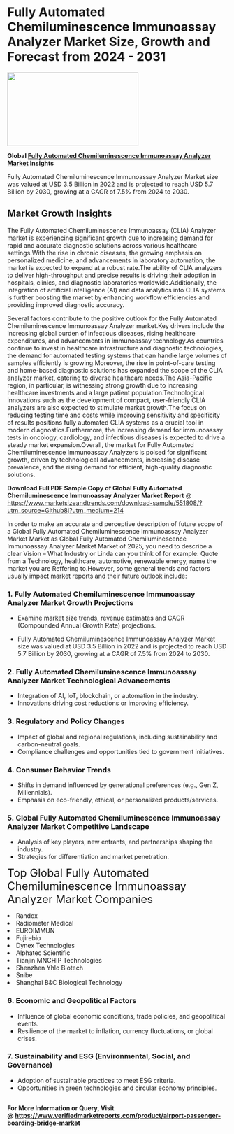<H1>Fully Automated Chemiluminescence Immunoassay Analyzer Market Size, Growth and Forecast from 2024 - 2031</H1><img class="aligncenter size-medium wp-image-584254" src="https://thirdeyenews.in/wp-content/uploads/2024/09/Global-Market-Research-300x168.jpeg" alt="" width="300" height="168" /><p><strong>Global&nbsp;<a href="https://www.marketsizeandtrends.com/download-sample/551808/?utm_source=Github8j?utm_medium=214">Fully Automated Chemiluminescence Immunoassay Analyzer Market</a> Insights</strong></p><p>Fully Automated Chemiluminescence Immunoassay Analyzer Market size was valued at USD 3.5 Billion in 2022 and is projected to reach USD 5.7 Billion by 2030, growing at a CAGR of 7.5% from 2024 to 2030.</p><p><h2>Market Growth Insights</h2> <p>The Fully Automated Chemiluminescence Immunoassay (CLIA) Analyzer market is experiencing significant growth due to increasing demand for rapid and accurate diagnostic solutions across various healthcare settings.With the rise in chronic diseases, the growing emphasis on personalized medicine, and advancements in laboratory automation, the market is expected to expand at a robust rate.The ability of CLIA analyzers to deliver high-throughput and precise results is driving their adoption in hospitals, clinics, and diagnostic laboratories worldwide.Additionally, the integration of artificial intelligence (AI) and data analytics into CLIA systems is further boosting the market by enhancing workflow efficiencies and providing improved diagnostic accuracy.</p> <p>Several factors contribute to the positive outlook for the Fully Automated Chemiluminescence Immunoassay Analyzer market.Key drivers include the increasing global burden of infectious diseases, rising healthcare expenditures, and advancements in immunoassay technology.As countries continue to invest in healthcare infrastructure and diagnostic technologies, the demand for automated testing systems that can handle large volumes of samples efficiently is growing.Moreover, the rise in point-of-care testing and home-based diagnostic solutions has expanded the scope of the CLIA analyzer market, catering to diverse healthcare needs.The Asia-Pacific region, in particular, is witnessing strong growth due to increasing healthcare investments and a large patient population.Technological innovations such as the development of compact, user-friendly CLIA analyzers are also expected to stimulate market growth.The focus on reducing testing time and costs while improving sensitivity and specificity of results positions fully automated CLIA systems as a crucial tool in modern diagnostics.Furthermore, the increasing demand for immunoassay tests in oncology, cardiology, and infectious diseases is expected to drive a steady market expansion.Overall, the market for Fully Automated Chemiluminescence Immunoassay Analyzers is poised for significant growth, driven by technological advancements, increasing disease prevalence, and the rising demand for efficient, high-quality diagnostic solutions.</p> <p><span class=""><strong>Download Full PDF Sample Copy of Global Fully Automated Chemiluminescence Immunoassay Analyzer Market Report</strong> @ <a href="https://www.marketsizeandtrends.com/download-sample/551808/?utm_source=Github8j?utm_medium=214" target="_blank">https://www.marketsizeandtrends.com/download-sample/551808/?utm_source=Github8j?utm_medium=214</a></span></p><p>In order to make an accurate and perceptive description of future scope of a Global&nbsp;Fully Automated Chemiluminescence Immunoassay Analyzer Market Market as Global&nbsp;Fully Automated Chemiluminescence Immunoassay Analyzer Market Market of 2025, you need to describe a clear Vision &ndash; What Industry or Linda can you think of for example: Quote from a Technology, healthcare, automotive, renewable energy, name the market you are Reffering to.However, some general trends and factors usually impact market reports and their future outlook include:</p><h3>1.&nbsp;<strong>Fully Automated Chemiluminescence Immunoassay Analyzer Market Growth Projections</strong></h3><ul><li>Examine market size trends, revenue estimates and CAGR (Compounded Annual Growth Rate) projections.</li><li><p>Fully Automated Chemiluminescence Immunoassay Analyzer Market size was valued at USD 3.5 Billion in 2022 and is projected to reach USD 5.7 Billion by 2030, growing at a CAGR of 7.5% from 2024 to 2030.</p></li></ul><h3>2.&nbsp;<strong>Fully Automated Chemiluminescence Immunoassay Analyzer Market Technological Advancements</strong></h3><ul><li>Integration of AI, IoT, blockchain, or automation in the industry.</li><li>Innovations driving cost reductions or improving efficiency.</li></ul><h3>3.&nbsp;<strong>Regulatory and Policy Changes</strong></h3><ul><li>Impact of global and regional regulations, including sustainability and carbon-neutral goals.</li><li>Compliance challenges and opportunities tied to government initiatives.</li></ul><h3>4.&nbsp;<strong>Consumer Behavior Trends</strong></h3><ul><li>Shifts in demand influenced by generational preferences (e.g., Gen Z, Millennials).</li><li>Emphasis on eco-friendly, ethical, or personalized products/services.</li></ul><h3>5.&nbsp;<strong>Global Fully Automated Chemiluminescence Immunoassay Analyzer Market Competitive Landscape</strong></h3><ul><li>Analysis of key players, new entrants, and partnerships shaping the industry.</li><li>Strategies for differentiation and market penetration.</li></ul><p data-pm-slice="1 1 []"><span style="color: inherit; font-family: inherit; font-size: 25px;">Top Global Fully Automated Chemiluminescence Immunoassay Analyzer Market Companies</span></p><div class="" data-test-id=""><p><li>Randox</li><li> Radiometer Medical</li><li> EUROIMMUN</li><li> Fujirebio</li><li> Dynex Technologies</li><li> Alphatec Scientific</li><li> Tianjin MNCHIP Technologies</li><li> Shenzhen Yhlo Biotech</li><li> Snibe</li><li> Shanghai B&C Biological Technology</li></p></div><h3>6.&nbsp;<strong>Economic and Geopolitical Factors</strong></h3><ul><li>Influence of global economic conditions, trade policies, and geopolitical events.</li><li>Resilience of the market to inflation, currency fluctuations, or global crises.</li></ul><h3>7.&nbsp;<strong>Sustainability and ESG (Environmental, Social, and Governance)</strong></h3><ul><li>Adoption of sustainable practices to meet ESG criteria.</li><li>Opportunities in green technologies and circular economy principles.</li></ul><h2><strong style="font-size: 14px;">For More Information or Query, Visit @&nbsp;</strong><a style="background-color: #ffffff; font-size: 14px;" href="https://www.marketsizeandtrends.com/report/fully-automated-chemiluminescence-immunoassay-analyzer-market/" target="_blank">https://www.verifiedmarketreports.com/product/airport-passenger-boarding-bridge-market</a></h2>
